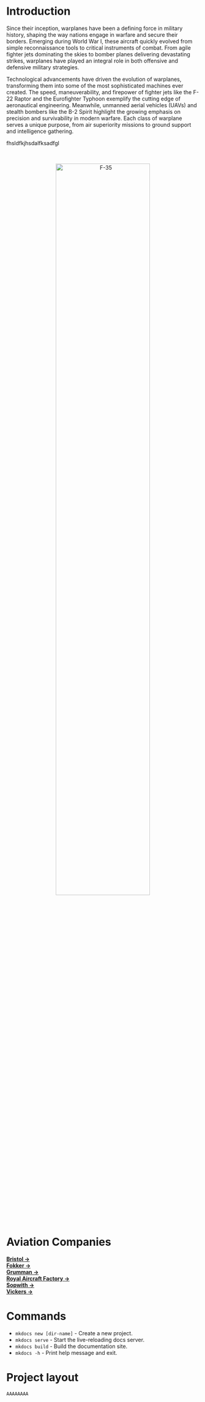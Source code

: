 # Introduction

Since their inception, warplanes have been a defining force in military history, shaping the way nations engage in warfare and secure their borders. Emerging during World War I, these aircraft quickly evolved from simple reconnaissance tools to critical instruments of combat. From agile fighter jets dominating the skies to bomber planes delivering devastating strikes, warplanes have played an integral role in both offensive and defensive military strategies.

Technological advancements have driven the evolution of warplanes, transforming them into some of the most sophisticated machines ever created. The speed, maneuverability, and firepower of fighter jets like the F-22 Raptor and the Eurofighter Typhoon exemplify the cutting edge of aeronautical engineering. Meanwhile, unmanned aerial vehicles (UAVs) and stealth bombers like the B-2 Spirit highlight the growing emphasis on precision and survivability in modern warfare. Each class of warplane serves a unique purpose, from air superiority missions to ground support and intelligence gathering.

fhsldfkjhsdalfksadfgl

<br>

<p align="center">
  <img src="https://media.defense.gov/2014/Mar/11/2000783826/-1/-1/0/140310-F-NG006-007.JPG" alt="F-35" width="70%">
</p>

<br>

# Aviation Companies

<div class="company-grid-container">
  <a href="/mysite/wwii/boeing-b-17-flying-fortress/" class="company-box">
    <div class="company-caption">
      <strong>Bristol &rarr;</strong>
    </div>
  </a>
  <a href="/mysite/wwii/boeing-b-17-flying-fortress/" class="company-box">
    <div class="company-caption">
      <strong>Fokker &rarr;</strong>
    </div>
  </a>
  <a href="/mysite/wwii/boeing-b-17-flying-fortress/" class="company-box">
    <div class="company-caption">
      <strong>Grumman &rarr;</strong>
    </div>
  </a>
  <a href="/mysite/wwii/boeing-b-17-flying-fortress/" class="company-box">
    <div class="company-caption">
      <strong>Royal Aircraft Factory &rarr;</strong>
    </div>
  </a>
  <a href="/mysite/wwii/boeing-b-17-flying-fortress/" class="company-box">
    <div class="company-caption">
      <strong>Sopwith &rarr;</strong>
    </div>
  </a>
  <a href="/mysite/wwii/boeing-b-17-flying-fortress/" class="company-box">
    <div class="company-caption">
      <strong>Vickers &rarr;</strong>
    </div>
  </a>
</div>

# Commands

* `mkdocs new [dir-name]` - Create a new project.
* `mkdocs serve` - Start the live-reloading docs server.
* `mkdocs build` - Build the documentation site.
* `mkdocs -h` - Print help message and exit.

# Project layout

    AAAAAAAA

